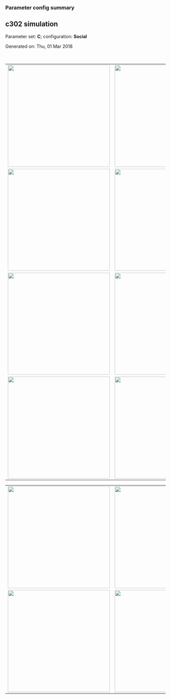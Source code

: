 ### Parameter config summary 
<h2>c302 simulation</h2>
<p>Parameter set: <b>C</b>; configuration: <b>Social</b></p>
<p>Generated on: Thu, 01 Mar 2018</p><br/>
<table>

<tr>
  <td><a href="images/neurons_C_Social.png"><img alt=" " src="images/neurons_C_Social.png" height="320"/></a></td>
  <td><a href="images/traces_neuron_Social_C.png"><img alt=" " src="images/traces_neuron_Social_C.png" height="320"/></a></td>
</tr>

<tr>
  <td><a href="images/neuron_activity_C_Social.png"><img alt=" " src="images/neuron_activity_C_Social.png" height="320"/></a></td>
  <td><a href="images/traces_neuron_activity_Social_C.png"><img alt=" " src="images/traces_neuron_activity_Social_C.png" height="320"/></a></td>
</tr>

<tr>
  <td><a href="images/muscles_C_Social.png"><img alt=" " src="images/muscles_C_Social.png" height="320"/></a></td>
  <td><a href="images/traces_muscles_Social_C.png"><img alt=" " src="images/traces_muscles_Social_C.png" height="320"/></a></td>
</tr>

<tr>
  <td><a href="images/muscle_activity_C_Social.png"><img alt=" " src="images/muscle_activity_C_Social.png" height="320"/></a></td>
  <td><a href="images/traces_muscles_activity_Social_C.png"><img alt=" " src="images/traces_muscles_activity_Social_C.png" height="320"/></a></td>
</tr>
</table>
<table>

<tr><td><a href="images/c302_C_Social_exc_to_neurons.png"><img alt=" " src="images/c302_C_Social_exc_to_neurons.png" height="320"/></a></td>

  <td><a href="images/c302_C_Social_inh_to_neurons.png"><img alt=" " src="images/c302_C_Social_inh_to_neurons.png" height="320"/></a></td>

  <td><a href="images/c302_C_Social_elec_neurons_neurons.png"><img alt=" " src="images/c302_C_Social_elec_neurons_neurons.png" height="320"/></a></td></tr>

<tr><td><a href="images/c302_C_Social_exc_to_muscles.png"><img alt=" " src="images/c302_C_Social_exc_to_muscles.png" height="320"/></a></td>

  <td><a href="images/c302_C_Social_inh_to_muscles.png"><img alt=" " src="images/c302_C_Social_inh_to_muscles.png" height="320"/></a></td></tr>
</table>
